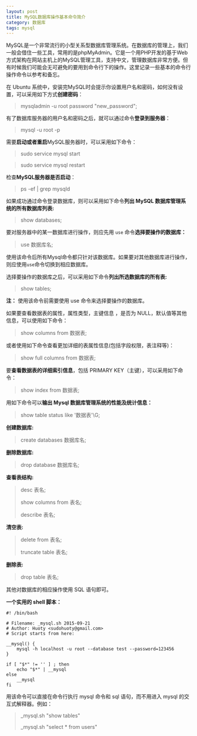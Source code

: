 ```yaml
---
layout: post
title: MySQL数据库操作基本命令简介
category: 数据库
tags: mysql
---
```


MySQL是一个非常流行的小型关系型数据库管理系统。在数据库的管理上，我们一般会借住一些工具，常用的是phpMyAdmin。它是一个用PHP开发的基于Web方式架构在网站主机上的MySQL管理工具，支持中文，管理数据库非常方便。但有时候我们可能会无可避免的要用到命令行下的操作。这里记录一些基本的命令行操作命令以参考和备忘。

在 Ubuntu 系统中，安装完MySQL时会提示你设置用户名和密码，如何没有设置，可以采用如下方式**创建密码**：

> mysqladmin -u root password "new_password";

有了数据库服务器的用户名和密码之后，就可以通过命令**登录到服务器**：

> mysql -u root -p <password>

需要**启动或者重启**MySQL服务器时，可以采用如下命令：

> sudo service mysql start

> sudo service mysql restart

检查**MySQL服务器是否启动**：

> ps -ef | grep mysqld

如果成功通过命令登录数据库，则可以采用如下命令**列出 MySQL 数据库管理系统的所有数据库列表:**

> show databases;

要对服务器中的某一数据库进行操作，则应先用 `use` 命令**选择要操作的数据库：**

> use 数据库名;

使用该命令后所有Mysql命令都只针对该数据库。如果要对其他数据库进行操作，则应使用`use`命令切换到相应数据库。

选择要操作的数据库之后，可以采用如下命令**列出所选数据库的所有表:**

> show tables;

**注：** 使用该命令前需要使用 use 命令来选择要操作的数据库。

如果要查看数据表的属性，属性类型，主键信息 ，是否为 NULL，默认值等其他信息，可以使用如下命令：

> show columns from 数据表;

或者使用如下命令查看更加详细的表属性信息(包括字段权限，表注释等)：

> show full columns from 数据表;

要**查看数据表的详细索引信息**，包括 PRIMARY KEY（主键），可以采用如下命令：

> show index from 数据表;

用如下命令可以**输出 Mysql 数据库管理系统的性能及统计信息：**

> show table status like '数据表'\G;

**创建数据库:**

> create databases 数据库名;

**删除数据库:**

> drop database 数据库名;

**查看表结构:**

> desc 表名;
>
> show columns from 表名;
>
> describe 表名;

**清空表:**

> delete from 表名;
>
> truncate table 表名;

**删除表:**

> drop table 表名;

其他对数据库的相应操作使用 SQL 语句即可。

**一个实用的 shell 脚本：**

```shell
#! /bin/bash

# Filename: _mysql.sh 2015-09-21
# Author: Huoty <sudohuoty@gmail.com>
# Script starts from here:

__mysql() {
    mysql -h localhost -u root --database test --password=123456
}

if [ "$*" != '' ] ; then
    echo "$*" | __mysql
else
    __mysql
fi
```

用该命令可以直接在命令行执行 mysql 命令和 sql 语句，而不用进入 mysql 的交互式解释器。例如：

> _mysql.sh "show tables"
>
> _mysql.sh "select * from users"
